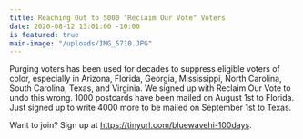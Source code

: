 ```yaml
---
title: Reaching Out to 5000 "Reclaim Our Vote" Voters
date: 2020-08-12 13:01:00 -10:00
is featured: true
main-image: "/uploads/IMG_5710.JPG"
---
```


Purging voters has been used for decades to suppress eligible voters of color, especially in Arizona, Florida, Georgia, Mississippi, North Carolina, South Carolina, Texas, and Virginia.  We signed up with Reclaim Our Vote to undo this wrong.  1000 postcards have been mailed on August 1st to Florida.  Just signed up to write 4000 more to be mailed on September 1st to Texas.  

Want to join?  Sign up at https://tinyurl.com/bluewavehi-100days. 